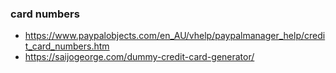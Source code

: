 
### card numbers
* https://www.paypalobjects.com/en_AU/vhelp/paypalmanager_help/credit_card_numbers.htm
* https://saijogeorge.com/dummy-credit-card-generator/